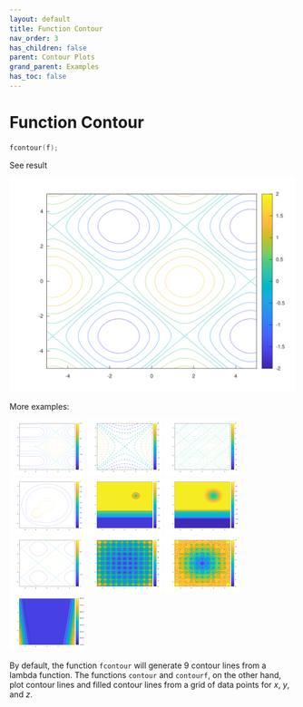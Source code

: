 ```yaml
---
layout: default
title: Function Contour
nav_order: 3
has_children: false
parent: Contour Plots
grand_parent: Examples
has_toc: false
---
```

# Function Contour

```cpp
fcontour(f);
```


See result

[![example_fcontour_1](../contour_plots/fcontour/fcontour_1.svg)](../../../examples/contour_plots/fcontour/fcontour_1.cpp)

More examples:
    
[![example_fcontour_2](../contour_plots/fcontour/fcontour_2_thumb.png)](../../../examples/contour_plots/fcontour/fcontour_2.cpp)  [![example_fcontour_3](../contour_plots/fcontour/fcontour_3_thumb.png)](../../../examples/contour_plots/fcontour/fcontour_3.cpp)  [![example_fcontour_4](../contour_plots/fcontour/fcontour_4_thumb.png)](../../../examples/contour_plots/fcontour/fcontour_4.cpp)  [![example_fcontour_5](../contour_plots/fcontour/fcontour_5_thumb.png)](../../../examples/contour_plots/fcontour/fcontour_5.cpp)  [![example_fcontour_6](../contour_plots/fcontour/fcontour_6_thumb.png)](../../../examples/contour_plots/fcontour/fcontour_6.cpp)  [![example_fcontour_7](../contour_plots/fcontour/fcontour_7_thumb.png)](../../../examples/contour_plots/fcontour/fcontour_7.cpp)  [![example_fcontour_8](../contour_plots/fcontour/fcontour_8_thumb.png)](../../../examples/contour_plots/fcontour/fcontour_8.cpp)  [![example_fcontour_9](../contour_plots/fcontour/fcontour_9_thumb.png)](../../../examples/contour_plots/fcontour/fcontour_9.cpp)  [![example_fcontour_10](../contour_plots/fcontour/fcontour_10_thumb.png)](../../../examples/contour_plots/fcontour/fcontour_10.cpp)  [![example_fcontour_11](../contour_plots/fcontour/fcontour_11_thumb.png)](../../../examples/contour_plots/fcontour/fcontour_11.cpp)
  

By default, the function `fcontour` will generate 9 contour lines from a lambda function. The functions `contour` and `contourf`, on the other hand, plot contour lines and filled contour lines from a grid of data points for $x$, $y$, and $z$.




